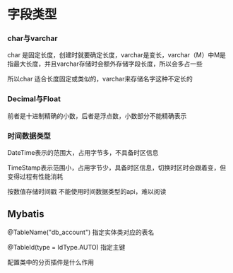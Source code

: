 # 字段类型

### char与varchar

char 是固定长度，创建时就要确定长度，varchar是变长，varchar（M）中M是指最大长度，并且varchar存储时会额外存储字段长度，所以会多占一些

所以char 适合长度固定或类似的，varchar来存储名字这种不定长的

### Decimal与Float

前者是十进制精确的小数，后者是浮点数，小数部分不能精确表示

### 时间数据类型

DateTime表示的范围大，占用字节多，不具备时区信息

TimeStamp表示范围小，占用字节少，具备时区信息，切换时区时会跟着变，但变得过程有性能消耗

按数值存储时间戳 不能使用时间数据类型的api，难以阅读
## Mybatis
@TableName("db_account") 指定实体类对应的表名

@TableId(type = IdType.AUTO) 指定主键

配置类中的分页插件是什么作用